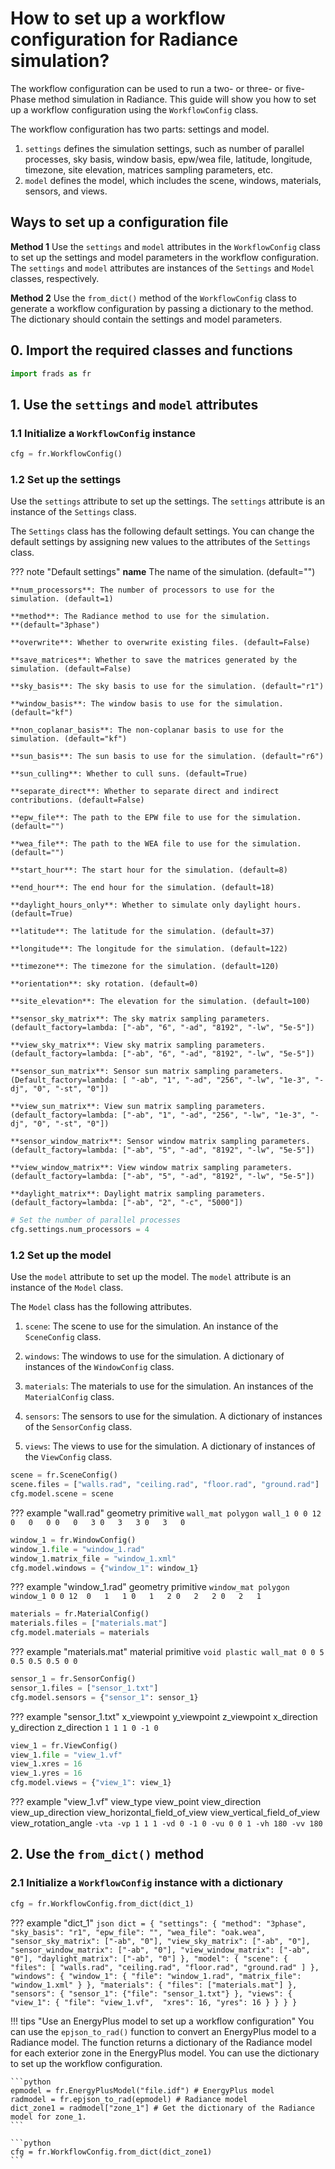 # How to set up a workflow configuration for Radiance simulation?

The workflow configuration can be used to run a two- or three- or five-Phase method simulation in Radiance. This guide will show you how to set up a workflow configuration using the `WorkflowConfig` class. 

The workflow configuration has two parts: settings and model. 

1. `settings` defines the simulation settings, such as number of parallel processes, sky basis, window basis, epw/wea file, latitude, longitude, timezone, site elevation, matrices sampling parameters, etc.
2. `model` defines the model, which includes the scene, windows, materials, sensors, and views.

## Ways to set up a configuration file

**Method 1** Use the `settings` and `model` attributes in the `WorkflowConfig` class to set up the settings and model parameters in the workflow configuration. The `settings` and `model` attributes are instances of the `Settings` and `Model` classes, respectively. 

**Method 2** Use the `from_dict()` method of the `WorkflowConfig` class to generate a workflow configuration by passing a dictionary to the method. The dictionary should contain the settings and model parameters.

## 0. Import the required classes and functions

```python
import frads as fr
```

## 1. Use the `settings` and `model` attributes

### 1.1 Initialize a `WorkflowConfig` instance

```python
cfg = fr.WorkflowConfig()
```

### 1.2 Set up the settings

Use the `settings` attribute to set up the settings. The `settings` attribute is an instance of the `Settings` class. 

The `Settings` class has the following default settings. You can change the default settings by assigning new values to the attributes of the `Settings` class.

??? note "Default settings"
    **name** The name of the simulation. (default="")

    **num_processors**: The number of processors to use for the simulation. (default=1)

    **method**: The Radiance method to use for the simulation.
    **(default="3phase") 

    **overwrite**: Whether to overwrite existing files. (default=False)

    **save_matrices**: Whether to save the matrices generated by the simulation. (default=False)

    **sky_basis**: The sky basis to use for the simulation. (default="r1")

    **window_basis**: The window basis to use for the simulation. (default="kf")

    **non_coplanar_basis**: The non-coplanar basis to use for the simulation. (default="kf")

    **sun_basis**: The sun basis to use for the simulation. (default="r6")

    **sun_culling**: Whether to cull suns. (default=True)

    **separate_direct**: Whether to separate direct and indirect contributions. (default=False)

    **epw_file**: The path to the EPW file to use for the simulation. (default="")

    **wea_file**: The path to the WEA file to use for the simulation. (default="")

    **start_hour**: The start hour for the simulation. (default=8)

    **end_hour**: The end hour for the simulation. (default=18)

    **daylight_hours_only**: Whether to simulate only daylight hours. (default=True)

    **latitude**: The latitude for the simulation. (default=37)

    **longitude**: The longitude for the simulation. (default=122)

    **timezone**: The timezone for the simulation. (default=120)

    **orientation**: sky rotation. (default=0)

    **site_elevation**: The elevation for the simulation. (default=100)

    **sensor_sky_matrix**: The sky matrix sampling parameters. (default_factory=lambda: ["-ab", "6", "-ad", "8192", "-lw", "5e-5"])

    **view_sky_matrix**: View sky matrix sampling parameters. (default_factory=lambda: ["-ab", "6", "-ad", "8192", "-lw", "5e-5"])

    **sensor_sun_matrix**: Sensor sun matrix sampling parameters. (Default_factory=lambda: [ "-ab", "1", "-ad", "256", "-lw", "1e-3", "-dj", "0", "-st", "0"])

    **view_sun_matrix**: View sun matrix sampling parameters.(default_factory=lambda: ["-ab", "1", "-ad", "256", "-lw", "1e-3", "-dj", "0", "-st", "0"])

    **sensor_window_matrix**: Sensor window matrix sampling parameters. (default_factory=lambda: ["-ab", "5", "-ad", "8192", "-lw", "5e-5"])

    **view_window_matrix**: View window matrix sampling parameters. (default_factory=lambda: ["-ab", "5", "-ad", "8192", "-lw", "5e-5"])

    **daylight_matrix**: Daylight matrix sampling parameters. (default_factory=lambda: ["-ab", "2", "-c", "5000"])


```python
# Set the number of parallel processes
cfg.settings.num_processors = 4
```

### 1.2 Set up the model

Use the `model` attribute to set up the model. The `model` attribute is an instance of the `Model` class. 

The `Model` class has the following attributes.

1. `scene`: The scene to use for the simulation. An instance of the `SceneConfig` class.

2. `windows`: The windows to use for the simulation. A dictionary of instances of the `WindowConfig` class.

3. `materials`: The materials to use for the simulation. An instances of the `MaterialConfig` class.

4. `sensors`: The sensors to use for the simulation. A dictionary of instances of the `SensorConfig` class.

5. `views`: The views to use for the simulation. A dictionary of instances of the `ViewConfig` class.

```python title="scene"
scene = fr.SceneConfig()
scene.files = ["walls.rad", "ceiling.rad", "floor.rad", "ground.rad"]
cfg.model.scene = scene
```

??? example "wall.rad"
    geometry primitive
    ```
    wall_mat polygon wall_1
    0
    0
    12 
        0   0   0
        0   0   3
        0   3   3
        0   3   0
    ```


```python title="windows"
window_1 = fr.WindowConfig()
window_1.file = "window_1.rad"
window_1.matrix_file = "window_1.xml"
cfg.model.windows = {"window_1": window_1}
```

??? example "window_1.rad"
    geometry primitive
    ```
    window_mat polygon window_1
    0
    0
    12 
        0   1   1
        0   1   2
        0   2   2
        0   2   1
    ```

```python title="materials"
materials = fr.MaterialConfig()
materials.files = ["materials.mat"]
cfg.model.materials = materials
```

??? example "materials.mat"
    material primitive
    ```
    void plastic wall_mat
    0
    0
    5 0.5 0.5 0.5 0 0
    ```

```python title="sensors"
sensor_1 = fr.SensorConfig()
sensor_1.files = ["sensor_1.txt"]
cfg.model.sensors = {"sensor_1": sensor_1}
```

??? example "sensor_1.txt"
    x_viewpoint y_viewpoint z_viewpoint x_direction y_direction z_direction
    ```
    1 1 1 0 -1 0
    ```

```python title="views"
view_1 = fr.ViewConfig()
view_1.file = "view_1.vf"
view_1.xres = 16
view_1.yres = 16
cfg.model.views = {"view_1": view_1}
```

??? example "view_1.vf"
    view_type view_point view_direction view_up_direction view_horizontal_field_of_view view_vertical_field_of_view view_rotation_angle
    ```
    -vta -vp 1 1 1 -vd 0 -1 0 -vu 0 0 1 -vh 180 -vv 180
    ```

## 2. Use the `from_dict()` method

### 2.1 Initialize a `WorkflowConfig` instance with a dictionary

```python
cfg = fr.WorkflowConfig.from_dict(dict_1)
```

??? example "dict_1"
    ```json
    dict = {
        "settings": {
            "method": "3phase",
            "sky_basis": "r1",
            "epw_file": "",
            "wea_file": "oak.wea",
            "sensor_sky_matrix": ["-ab", "0"],
            "view_sky_matrix": ["-ab", "0"],
            "sensor_window_matrix": ["-ab", "0"],
            "view_window_matrix": ["-ab", "0"],
            "daylight_matrix": ["-ab", "0"]
        },
        "model": {
            "scene": {
                "files": [
                    "walls.rad",
                    "ceiling.rad",
                    "floor.rad",
                    "ground.rad"
                ]
            },
            "windows": {
                "window_1": {
                    "file": "window_1.rad",
                    "matrix_file": "window_1.xml"
                }
            },
            "materials": {
                "files": ["materials.mat"]
            },
            "sensors": {
                "sensor_1": {"file": "sensor_1.txt"}
            },
            "views": {
                "view_1": {
                    "file": "view_1.vf", 
                    "xres": 16,
                    "yres": 16
                }
            }
        }
    }
    ```

!!! tips "Use an EnergyPlus model to set up a workflow configuration"
    You can use the `epjson_to_rad()` function to convert an EnergyPlus model to a Radiance model. The function returns a dictionary of the Radiance model for each exterior zone in the EnergyPlus model. You can use the dictionary to set up the workflow configuration.
        
    ```python
    epmodel = fr.EnergyPlusModel("file.idf") # EnergyPlus model
    radmodel = fr.epjson_to_rad(epmodel) # Radiance model
    dict_zone1 = radmodel["zone_1"] # Get the dictionary of the Radiance model for zone_1.
    ```

    ```python
    cfg = fr.WorkflowConfig.from_dict(dict_zone1)
    ```


